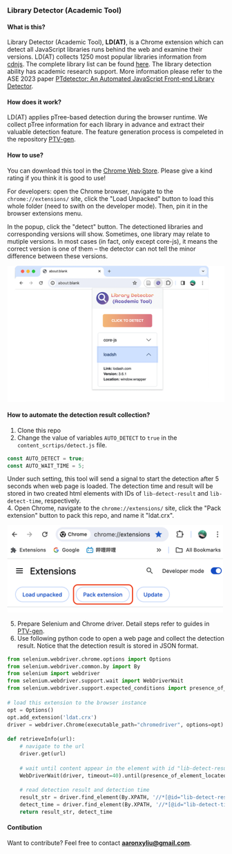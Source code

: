### Library Detector (Academic Tool)



#### What is this?

Library Detector (Academic Tool), **LD(AT)**, is a Chrome extension which can detect all JavaScript libraries runs behind the web and examine their versions. LD(AT) collects 1250 most popular libraries information from [cdnjs](https://cdnjs.com/). The complete library list can be found [here](https://github.com/aaronxyliu/PTV/blob/main/LIBLIST.md). The library detection ability has academic research support. More information please refer to the ASE 2023 paper [PTdetector: An Automated JavaScript Front-end Library Detector](https://www.researchgate.net/publication/373638073_PTDETECTOR_An_Automated_JavaScript_Front-end_Library_Detector).

#### How does it work?

LD(AT) applies pTree-based detection during the browser runtime. We collect pTree information for each library in advance and extract their valuable detection feature. The feature generation process is compeleted in the repository [PTV-gen](https://github.com/aaronxyliu/Anonymous).

#### How to use?

You can download this tool in the [Chrome Web Store](https://chromewebstore.google.com/detail/library-detector-academic/liedgiagjapaehficeimmjcemnknmdfp). Please give a kind rating if you think it is good to use!

For developers: open the Chrome browser, navigate to the `chrome://extensions/` site, click the "Load Unpacked" button to load this whole folder (need to swith on the developer mode). Then, pin it in the browser extensions menu.

In the popup, click the "detect" button. The detectioned libraries and corresponding versions will show. Sometimes, one library may relate to mutiple versions. In most cases (in fact, only except core-js), it means the correct version is one of them – the detector can not tell the minor difference between these versions.

![example](img/example.png)

#### How to automate the detection result collection?
1. Clone this repo
2. Change the value of variables `AUTO_DETECT` to `true` in the `content_scrtips/detect.js` file.
``` javascript
const AUTO_DETECT = true;
const AUTO_WAIT_TIME = 5;
```
Under such setting, this tool will send a signal to start the detection after 5 seconds when web page is loaded. The detection time and result will be stored in two created html elements with IDs of `lib-detect-result` and `lib-detect-time`, respectively.  
4. Open Chrome, navigate to the `chrome://extensions/` site, click the "Pack extension" button to pack this repo, and name it "ldat.crx".

[<img src="img/pack.png" width="500"/>](img/pack.png)
<!-- ![example](img/pack.png) -->

5. Prepare Selenium and Chrome driver. Detail steps refer to guides in [PTV-gen](https://github.com/aaronxyliu/Anonymous).
6. Use following python code to open a web page and collect the detection result. Notice that the detection result is stored in JSON format.

``` python
from selenium.webdriver.chrome.options import Options
from selenium.webdriver.common.by import By
from selenium import webdriver
from selenium.webdriver.support.wait import WebDriverWait
from selenium.webdriver.support.expected_conditions import presence_of_element_located

# load this extension to the browser instance
opt = Options()
opt.add_extension('ldat.crx')
driver = webdriver.Chrome(executable_path="chromedriver", options=opt)

def retrieveInfo(url):
    # navigate to the url
    driver.get(url)    

    # wait until content appear in the element with id "lib-detect-result"
    WebDriverWait(driver, timeout=40).until(presence_of_element_located((By.XPATH, '//meta[@id="lib-detect-result" and @content]')))
    
    # read detection result and detection time
    result_str = driver.find_element(By.XPATH, '//*[@id="lib-detect-result"]').get_attribute("content")
    detect_time = driver.find_element(By.XPATH, '//*[@id="lib-detect-time"]').get_attribute("content")
    return result_str, detect_time
```

#### Contibution

Want to contribute? Feel free to contact **aaronxyliu@gmail.com**.



